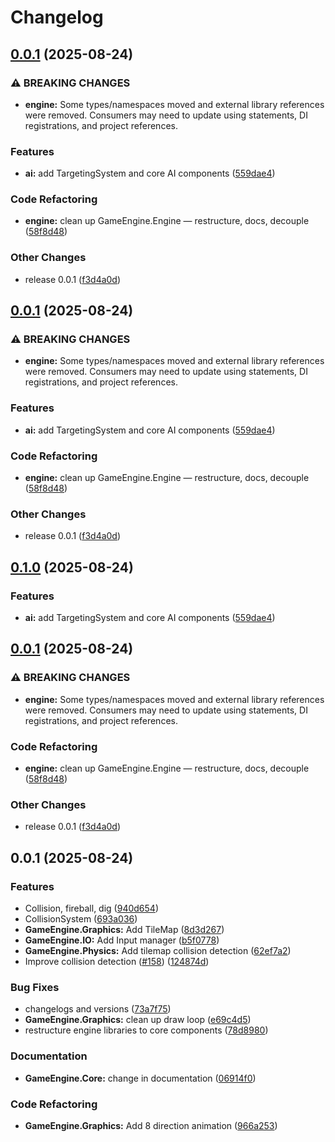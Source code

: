 # Changelog

## [0.0.1](https://github.com/braybrandon/Game-Engine/compare/engine-v0.0.1...engine-v0.0.1) (2025-08-24)


### ⚠ BREAKING CHANGES

* **engine:** Some types/namespaces moved and external library references were removed. Consumers may need to update using statements, DI registrations, and project references.

### Features

* **ai:** add TargetingSystem and core AI components ([559dae4](https://github.com/braybrandon/Game-Engine/commit/559dae4620f8dc5bf9838e1742cb2fed7248ca65))


### Code Refactoring

* **engine:** clean up GameEngine.Engine — restructure, docs, decouple ([58f8d48](https://github.com/braybrandon/Game-Engine/commit/58f8d481363d005af60855b5893917e9f35a133b))


### Other Changes

* release 0.0.1 ([f3d4a0d](https://github.com/braybrandon/Game-Engine/commit/f3d4a0d80a8d843a5163cf61689ff92794df242e))

## [0.0.1](https://github.com/braybrandon/Game-Engine/compare/engine-v0.1.0...engine-v0.0.1) (2025-08-24)


### ⚠ BREAKING CHANGES

* **engine:** Some types/namespaces moved and external library references were removed. Consumers may need to update using statements, DI registrations, and project references.

### Features

* **ai:** add TargetingSystem and core AI components ([559dae4](https://github.com/braybrandon/Game-Engine/commit/559dae4620f8dc5bf9838e1742cb2fed7248ca65))


### Code Refactoring

* **engine:** clean up GameEngine.Engine — restructure, docs, decouple ([58f8d48](https://github.com/braybrandon/Game-Engine/commit/58f8d481363d005af60855b5893917e9f35a133b))


### Other Changes

* release 0.0.1 ([f3d4a0d](https://github.com/braybrandon/Game-Engine/commit/f3d4a0d80a8d843a5163cf61689ff92794df242e))

## [0.1.0](https://github.com/braybrandon/Game-Engine/compare/v0.0.1...v0.1.0) (2025-08-24)


### Features

* **ai:** add TargetingSystem and core AI components ([559dae4](https://github.com/braybrandon/Game-Engine/commit/559dae4620f8dc5bf9838e1742cb2fed7248ca65))

## [0.0.1](https://github.com/braybrandon/Game-Engine/compare/v0.0.1...v0.0.1) (2025-08-24)


### ⚠ BREAKING CHANGES

* **engine:** Some types/namespaces moved and external library references were removed. Consumers may need to update using statements, DI registrations, and project references.

### Code Refactoring

* **engine:** clean up GameEngine.Engine — restructure, docs, decouple ([58f8d48](https://github.com/braybrandon/Game-Engine/commit/58f8d481363d005af60855b5893917e9f35a133b))


### Other Changes

* release 0.0.1 ([f3d4a0d](https://github.com/braybrandon/Game-Engine/commit/f3d4a0d80a8d843a5163cf61689ff92794df242e))

## 0.0.1 (2025-08-24)


### Features

* Collision, fireball, dig ([940d654](https://github.com/braybrandon/Game-Engine/commit/940d65451c09531e65e63f37af5cf554ced558da))
* CollisionSystem ([693a036](https://github.com/braybrandon/Game-Engine/commit/693a036cb6d0353963b4023189ae74b9ef613166))
* **GameEngine.Graphics:** Add TileMap ([8d3d267](https://github.com/braybrandon/Game-Engine/commit/8d3d26725774e451e0998ab79481248b2407a712))
* **GameEngine.IO:** Add Input manager ([b5f0778](https://github.com/braybrandon/Game-Engine/commit/b5f0778cf9d62faa9d2d0b689c4408058f0e3b56))
* **GameEngine.Physics:** Add tilemap collision detection ([62ef7a2](https://github.com/braybrandon/Game-Engine/commit/62ef7a231742e120d3708d392560b66d8d8bb8c7))
* Improve collision detection ([#158](https://github.com/braybrandon/Game-Engine/issues/158)) ([124874d](https://github.com/braybrandon/Game-Engine/commit/124874da3c9422e60c234eeda1c746644f868263))

 
### Bug Fixes

* changelogs and versions ([73a7f75](https://github.com/braybrandon/Game-Engine/commit/73a7f75547d36ab15db4b4ee526222e985322ad1))
* **GameEngine.Graphics:** clean up draw loop ([e69c4d5](https://github.com/braybrandon/Game-Engine/commit/e69c4d5dbf0dcae7e9090ea7c2e94dd6b8eb09cc))
* restructure engine libraries to core components ([78d8980](https://github.com/braybrandon/Game-Engine/commit/78d898051a13c3418f64539c92dd177eb7fd7603))


### Documentation

* **GameEngine.Core:** change in documentation ([06914f0](https://github.com/braybrandon/Game-Engine/commit/06914f0917da45a707d695897dc680e028a52571))


### Code Refactoring

* **GameEngine.Graphics:** Add 8 direction animation ([966a253](https://github.com/braybrandon/Game-Engine/commit/966a2530e398d69ef8efb6781587b3207a25cf43))
